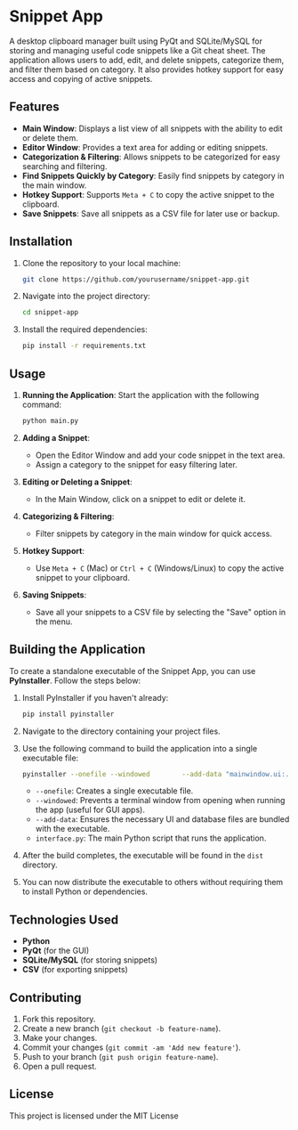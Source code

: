 
# Snippet App

A desktop clipboard manager built using PyQt and SQLite/MySQL for storing and managing useful code snippets like a Git cheat sheet. The application allows users to add, edit, and delete snippets, categorize them, and filter them based on category. It also provides hotkey support for easy access and copying of active snippets.

## Features

- **Main Window**: Displays a list view of all snippets with the ability to edit or delete them.
- **Editor Window**: Provides a text area for adding or editing snippets.
- **Categorization & Filtering**: Allows snippets to be categorized for easy searching and filtering.
- **Find Snippets Quickly by Category**: Easily find snippets by category in the main window.
- **Hotkey Support**: Supports `Meta + C` to copy the active snippet to the clipboard.
- **Save Snippets**: Save all snippets as a CSV file for later use or backup.

## Installation

1. Clone the repository to your local machine:
   ```bash
   git clone https://github.com/yourusername/snippet-app.git
   ```

2. Navigate into the project directory:
   ```bash
   cd snippet-app
   ```

3. Install the required dependencies:
   ```bash
   pip install -r requirements.txt
   ```

## Usage

1. **Running the Application**:
   Start the application with the following command:
   ```bash
   python main.py
   ```

2. **Adding a Snippet**:
   - Open the Editor Window and add your code snippet in the text area.
   - Assign a category to the snippet for easy filtering later.

3. **Editing or Deleting a Snippet**:
   - In the Main Window, click on a snippet to edit or delete it.

4. **Categorizing & Filtering**:
   - Filter snippets by category in the main window for quick access.

5. **Hotkey Support**:
   - Use `Meta + C` (Mac) or `Ctrl + C` (Windows/Linux) to copy the active snippet to your clipboard.

6. **Saving Snippets**:
   - Save all your snippets to a CSV file by selecting the "Save" option in the menu.

## Building the Application

To create a standalone executable of the Snippet App, you can use **PyInstaller**. Follow the steps below:

1. Install PyInstaller if you haven't already:
   ```bash
   pip install pyinstaller
   ```

2. Navigate to the directory containing your project files.

3. Use the following command to build the application into a single executable file:
   ```bash
   pyinstaller --onefile --windowed        --add-data "mainwindow.ui:."        --add-data "addsnippetdialog.ui:."        --add-data "snippet_db.db:."        interface.py
   ```

   - `--onefile`: Creates a single executable file.
   - `--windowed`: Prevents a terminal window from opening when running the app (useful for GUI apps).
   - `--add-data`: Ensures the necessary UI and database files are bundled with the executable.
   - `interface.py`: The main Python script that runs the application.

4. After the build completes, the executable will be found in the `dist` directory.

5. You can now distribute the executable to others without requiring them to install Python or dependencies.

## Technologies Used

- **Python**
- **PyQt** (for the GUI)
- **SQLite/MySQL** (for storing snippets)
- **CSV** (for exporting snippets)

## Contributing

1. Fork this repository.
2. Create a new branch (`git checkout -b feature-name`).
3. Make your changes.
4. Commit your changes (`git commit -am 'Add new feature'`).
5. Push to your branch (`git push origin feature-name`).
6. Open a pull request.

## License

This project is licensed under the MIT License 
